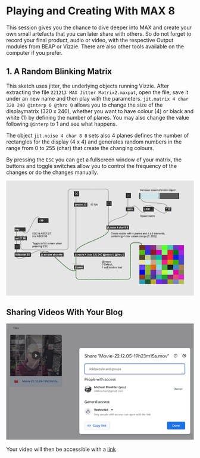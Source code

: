 # Playing and Creating With MAX 8

This session gives you the chance to dive deeper into MAX and create your own small artefacts that you can later share with others. So do not forget to record your final product, audio or video, with the respective Output modules from BEAP or Vizzie. There are also other tools available on the computer if you prefer.

## 1. A Random Blinking Matrix
This sketch uses jitter, the underlying objects running Vizzie. After extracting the file ```221213 MAX Jitter Matrix2.maxpat```, open the file, save it under an new name and then play with the parameters. ```jit.matrix 4 char 320 240 @interp 0 @thro 0``` allows you to change the size of the displaymatrix (320 x 240), whether you want to have colour (4) or black and white (1) by defining the number of planes. You may also change the value following ```@interp``` to 1 and see what happens. 

The object ```jit.noise 4 char 8 8``` sets also 4 planes defines the number of rectangles for the display (4 x 4) and generates random numbers in the range from 0 to 255 (char) that create the changing colours. 

By pressing the ```ESC``` you can get a fullscreen window of your matrix, the buttons and toggle switches allow you to control the frequency of the changes or do the changes manually.

![Random Blinking Matrix](media/221213_MAX_Jitter_Matrix2x.png)

## Sharing Videos With Your Blog

![GoogleDrive Get a Link](media/221213_GoogleDrive_VidShare.png)

Your video will then be accessible with a [link](https://drive.google.com/file/d/1W1AuV_wfASNAwVq1FYt0-5pXnlcyo7yS/view?usp=sharing)


